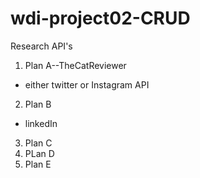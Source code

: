 # wdi-project02-CRUD

Research API's
1.  Plan A--TheCatReviewer
  * either twitter or Instagram API
2.  Plan B
  * linkedIn
3.  Plan C
4.  PLan D
5.  Plan E
